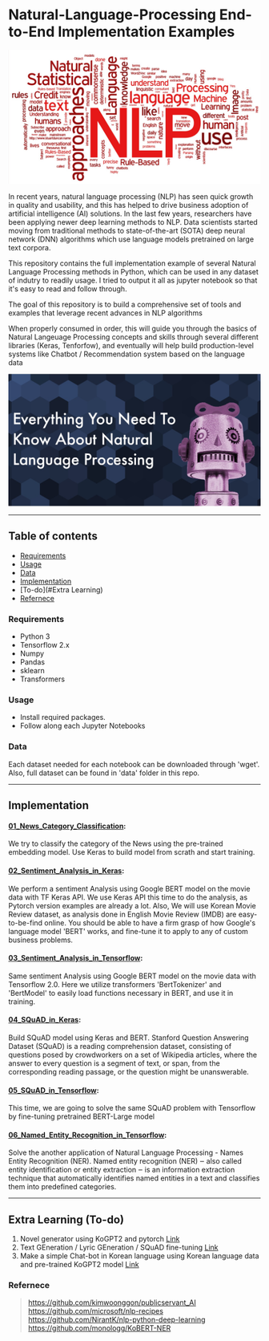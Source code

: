 # Natural-Language-Processing End-to-End Implementation Examples

![nlp](./img/nlp.jpg)

In recent years, natural language processing (NLP) has seen quick growth in quality and usability, and this has helped to drive business adoption of artificial intelligence (AI) solutions. In the last few years, researchers have been applying newer deep learning methods to NLP. Data scientists started moving from traditional methods to state-of-the-art (SOTA) deep neural network (DNN) algorithms which use language models pretrained on large text corpora.

This repository contains the full implementation example of several Natural Language Processing methods in Python, which can be used in any dataset of indutry to readily usage. I tried to output it all as jupyter notebook so that it's easy to read and follow through. 

The goal of this repository is to build a comprehensive set of tools and examples that leverage recent advances in NLP algorithms

When properly consumed in order, this will guide you through the basics of Natural Langeuage Processing concepts and skills through several different libraries (Keras, Tenforfow), and eventually will help build production-level systems like Chatbot / Recommendation system based on the language data 

![aa](./img/natural-language-processing-introduction.jpg)


<hr>


## Table of contents
* [Requirements](#Requirements)
* [Usage](#Usage)
* [Data](#Data)
* [Implementation](#Implementation)
* [To-do](#Extra Learning)
* [Refernece](#Refernece)


### Requirements
- Python 3
- Tensorflow 2.x 
- Numpy
- Pandas
- sklearn
- Transformers


### Usage
- Install required packages.
- Follow along each Jupyter Notebooks


### Data
Each dataset needed for each notebook can be downloaded through 'wget'. Also, full dataset can be found in 'data' folder in this repo.

<hr>

## Implementation

  #### [01_News_Category_Classification](https://github.com/hyunjoonbok/Python-Projects/blob/master/vanilla/Ship_Crew_Size_ML_Model.ipynb): 
  We try to classify the category of the News using the pre-trained embedding model. Use Keras to build model from scrath and start training.
  
  #### [02_Sentiment_Analysis_in_Keras](https://github.com/hyunjoonbok/Python-Projects/blob/master/vanilla/Ship_Crew_Size_ML_Model.ipynb): 
  We perform a sentiment Analysis using Google BERT model on the movie data with TF Keras API. We use Keras API this time to do the analysis, as Pytorch version examples are already a lot. Also, We will use Korean Movie Review dataset, as analysis done in English Movie Review (IMDB) are easy-to-be-find online. You should be able to have a firm grasp of how Google's language model 'BERT' works, and fine-tune it to apply to any of custom business problems. 

  #### [03_Sentiment_Analysis_in_Tensorflow](https://github.com/hyunjoonbok/Python-Projects/blob/master/vanilla/Ship_Crew_Size_ML_Model.ipynb): 
  Same sentiment Analysis using Google BERT model on the movie data with Tensorflow 2.0. Here we utilize transformers 'BertTokenizer' and 'BertModel' to easily load functions necessary in BERT, and use it in training. 
  
  #### [04_SQuAD_in_Keras](https://github.com/hyunjoonbok/Python-Projects/blob/master/vanilla/Ship_Crew_Size_ML_Model.ipynb): 
  Build SQuAD model using Keras and BERT. Stanford Question Answering Dataset (SQuAD) is a reading comprehension dataset, consisting of questions posed by crowdworkers on a set of Wikipedia articles, where the answer to every question is a segment of text, or span, from the corresponding reading passage, or the question might be unanswerable.   
  
  #### [05_SQuAD_in_Tensorflow](https://github.com/hyunjoonbok/Python-Projects/blob/master/vanilla/Ship_Crew_Size_ML_Model.ipynb): 
  This time, we are going to solve the same SQuAD problem with Tensorflow by fine-tuning pretrained BERT-Large model  
  
  #### [06_Named_Entity_Recognition_in_Tensorflow](https://github.com/hyunjoonbok/Python-Projects/blob/master/vanilla/Ship_Crew_Size_ML_Model.ipynb):
  Solve the another application of Natural Language Processing - Names Entity Recognition (NER). Named entity recognition (NER) ‒ also called entity identification or entity extraction ‒ is an information extraction technique that automatically identifies named entities in a text and classifies them into predefined categories.
  
<hr>

## Extra Learning (To-do)
1. Novel generator using KoGPT2 and pytorch [Link](https://github.com/shbictai/narrativeKoGPT2?fbclid=IwAR1sRXEtzaVYPB5Ez3txT4M1DXZs3sQ24kYWKaXR3QDY-6gkr2xL18kD3g4)
2. Text GEneration / Lyric GEneration / SQuAD fine-tuning [Link](https://github.com/MrBananaHuman/KorGPT2Tutorial)
3. Make a simple Chat-bot in Korean language using Korean language data and pre-trained KoGPT2 model [Link](https://github.com/haven-jeon/KoGPT2-chatbot)


### Refernece
> https://github.com/kimwoonggon/publicservant_AI
> https://github.com/microsoft/nlp-recipes
> https://github.com/NirantK/nlp-python-deep-learning
> https://github.com/monologg/KoBERT-NER
